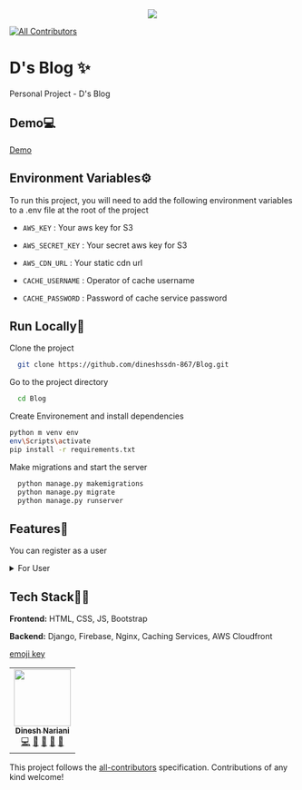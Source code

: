 <div align="center">
  
<img src="https://d-fantom-blog.herokuapp.com/static/img/ds.0dff3e51b35b.png">
  
</div>

<!-- ALL-CONTRIBUTORS-BADGE:START - Do not remove or modify this section -->

[![All Contributors](https://img.shields.io/badge/all_contributors-1-orange.svg?style=flat-square)](#contributors-)

<!-- ALL-CONTRIBUTORS-BADGE:END -->

# D's Blog ✨

Personal Project - D's Blog

## Demo💻

[Demo](https://d-fantom-blog.herokuapp.com/)

## Environment Variables⚙

To run this project, you will need to add the following environment variables to a .env file at the root of the project


- `AWS_KEY` : Your aws key for S3

- `AWS_SECRET_KEY` : Your secret aws key for S3

- `AWS_CDN_URL` : Your static cdn url

- `CACHE_USERNAME` : Operator of cache username

- `CACHE_PASSWORD` : Password of cache service password

## Run Locally🚀

Clone the project

```bash
  git clone https://github.com/dineshssdn-867/Blog.git
```

Go to the project directory

```bash
  cd Blog
```

Create Environement and install dependencies

```bash
python m venv env
env\Scripts\activate
pip install -r requirements.txt
```

Make migrations and start the server

```bash
  python manage.py makemigrations
  python manage.py migrate
  python manage.py runserver
```

## Features🧾

You can register as a user
<details>
  <summary>For User</summary>
  - Add blog, delete blog, update blog
  - Like or comment to the blog
  - Archive the blog or save for yourself
</details>

## Tech Stack👨‍💻

**Frontend:** HTML, CSS, JS, Bootstrap

**Backend:** Django, Firebase, Nginx, Caching Services, AWS Cloudfront

[emoji key](https://allcontributors.org/docs/en/emoji-key)

<!-- ALL-CONTRIBUTORS-LIST:START - Do not remove or modify this section -->
<!-- prettier-ignore-start -->
<!-- markdownlint-disable -->
<table>
  <tr>
    <td align="center"><a href="https://github.com/dineshssdn-867"><img src="https://avatars.githubusercontent.com/u/66898317?v=4" width="100px;" alt=""/><br /><sub><b>Dinesh Nariani</b></sub></a><br /><a href="https://github.com/dineshssdn-867/DIM/commits?author=dineshssdn-867" title="Code">💻</a> <a href="https://github.com/dineshssdn-867/DIM/commits?author=dineshssdn-867" title="Documentation">📖</a> <a href="#design-dineshssdn-867" title="Design">🎨</a> <a href="#maintenance-dineshssdn-867" title="Maintenance">🚧</a> <a href="#projectManagement-dineshssdn-867" title="Project Management">📆</a></td>
  </tr>
</table>

<!-- markdownlint-restore -->
<!-- prettier-ignore-end -->

<!-- ALL-CONTRIBUTORS-LIST:END -->

This project follows the [all-contributors](https://github.com/all-contributors/all-contributors) specification. Contributions of any kind welcome!

